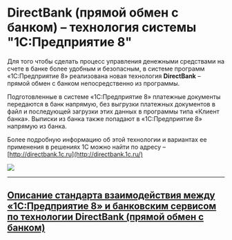 # DirectBank (прямой обмен с банком) – технология системы "1С:Предприятие 8"

 Для того чтобы сделать процесс управления денежными средствами на счете в банке более удобным и безопасным, в системе программ «1С:Предприятие 8» реализована новая технология **DirectBank** – прямой обмен с банком непосредственно из программы.

 Подготовленные в системе «1С:Предприятие 8» платежные документы передаются в банк напрямую, без выгрузки платежных документов в файл и последующей загрузки этих данных в программы типа «Клиент банка». Выписки из банка также попадают в «1С:Предприятие 8» напрямую из банка.

 Более подробную информацию об этой технологии и вариантах ее применения в решениях 1С можно найти по адресу – [http://directbank.1c.ru](http://directbank.1c.ru/)

![](http://www.v8.1c.ru/edi/edi_app/bank/images/scheme~.png)
- - -
## [Описание стандарта взаимодействия между «1С:Предприятие 8» и банковским сервисом по технологии DirectBank (прямой обмен с банком)](https://github.com/1C-Company/DirectBank/blob/master/doc/readme.md)
